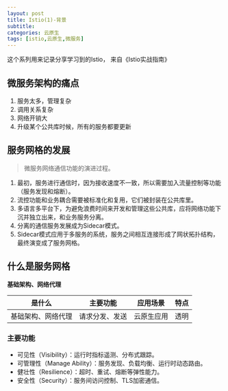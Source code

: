 ```yaml
---
layout: post
title: Istio(1)-背景
subtitle: 
categories: 云原生
tags: [istio,云原生,微服务]
---
```


这个系列用来记录分享学习到的Istio， 来自《Istio实战指南》

## 微服务架构的痛点
1. 服务太多，管理复杂
2. 调用关系复杂
3. 网络开销大
4. 升级某个公共库时候，所有的服务都要更新

## 服务网格的发展
> 微服务网络通信功能的演进过程。
1. 最初，服务进行通信时，因为接收速度不一致，所以需要加入流量控制等功能（服务发现和熔断）。
2. 流控功能和业务耦合需要被标准化和复用，它们被封装在公共库里。
3. 多语言多平台下，为避免浪费时间来开发和管理这些公共库，应将网络功能下沉并独立出来，和业务服务分离。
4. 分离的通信服务发展成为Sidecar模式。
5. Sidecar模式应用于多服务的系统，服务之间相互连接形成了网状拓扑结构，最终演变成了服务网格。

## 什么是服务网格

**基础架构、网络代理**

|是什么|主要功能|应用场景|特点|
|----|----|----|----|
|基础架构、网络代理|请求分发、发送|云原生应用|透明|

### 主要功能
- 可见性（Visibility）：运行时指标遥测、分布式跟踪。
- 可管理性（Manage Ability）：服务发现、负载均衡、运行时动态路由。
- 健壮性（Resilience）：超时、重试、熔断等弹性能力。
- 安全性（Security）：服务间访问控制、TLS加密通信。
